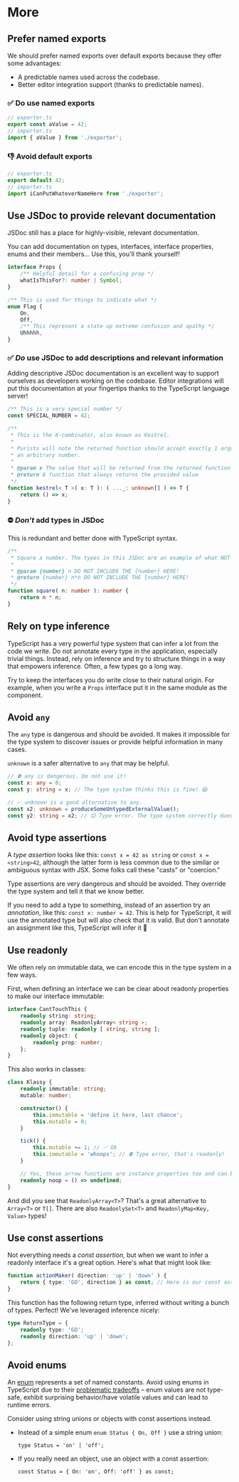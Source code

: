 # More

## Prefer named exports

We should prefer named exports over default exports because they offer some advantages:

-   A predictable names used across the codebase.
-   Better editor integration support (thanks to predictable names).

### ✅ **Do** use named exports

```ts
// exporter.ts
export const aValue = 42;
// importer.ts
import { aValue } from './exporter';
```

### 👎 **Avoid** default exports

```ts
// exporter.ts
export default 42;
// importer.ts
import iCanPutWhateverNameHere from './exporter';
```

## Use JSDoc to provide relevant documentation

JSDoc still has a place for highly-visible, relevant documentation.

You can add documentation on types, interfaces, interface properties, enums and their members… Use
this, you'll thank yourself!

```ts
interface Props {
	/** Helpful detail for a confusing prop */
	whatIsThisFor?: number | Symbol;
}

/** This is used for things to indicate what */
enum Flag {
	On,
	Off,
	/** This represent a state up extreme confusion and apathy */
	Uhhhhh,
}
```

### ✅ _Do_ use JSDoc to add descriptions and relevant information

Adding descriptive JSDoc documentation is an excellent way to support ourselves as developers
working on the codebase. Editor integrations will put this documentation at your fingertips thanks
to the TypeScript language server!

```ts
/** This is a very special number */
const SPECIAL_NUMBER = 42;

/**
 * This is the K-combinator, also known as Kestrel.
 *
 * Purists will note the returned function should accept exactly 1 argument but instead we accept
 * an arbitrary number.
 *
 * @param x The value that will be returned from the returned function
 * @return A function that always returns the provided value
 */
function kestrel< T >( x: T ): ( ..._: unknown[] ) => T {
	return () => x;
}
```

### ⛔️ _Don't_ add types in JSDoc

This is redundant and better done with TypeScript syntax.

```ts
/**
 * Square a number. The types in this JSDoc are an example of what NOT to do.
 *
 * @param {number} n DO NOT INCLUDE THE {number} HERE!
 * @return {number} n*n DO NOT INCLUDE THE {number} HERE!
 */
function square( n: number ): number {
	return n * n;
}
```

## Rely on type inference

TypeScript has a very powerful type system that can infer a lot from the code we write. Do not
annotate every type in the application, especially trivial things. Instead, rely on inference and
try to structure things in a way that empowers inference. Often, a few types go a long way.

Try to keep the interfaces you do write close to their natural origin. For example, when you write a
`Props` interface put it in the same module as the component.

## Avoid `any`

The `any` type is dangerous and should be avoided. It makes it impossible for the type system to
discover issues or provide helpful information in many cases.

`unknown` is a safer alternative to `any` that may be helpful.

```ts
// ⛔️ any is dangerous. Do not use it!
const x: any = 0;
const y: string = x; // The type system thinks this is fine! 😱

// ✅ unknown is a good alternative to any.
const x2: unknown = produceSomeUntypedExternalValue();
const y2: string = x2; // 😌 Type error. The type system correctly doesn't trust this to be a string.
```

## Avoid type assertions

A _type assertion_ looks like this: `const x = 42 as string` or `const x = <string>42`, although the
latter form is less common due to the similar or ambiguous syntax with JSX. Some folks call these
"casts" or "coercion."

Type assertions are very dangerous and should be avoided. They override the type system and tell it
that we know better.

If you need to add a type to something, instead of an assertion try an _annotation_, like this:
`const x: number = 42`. This is help for TypeScript, it will use the annotated type but will also
check that it is valid. But don't annotate an assignment like this, TypeScript will infer it 🙂

## Use readonly

We often rely on immutable data, we can encode this in the type system in a few ways.

First, when defining an interface we can be clear about readonly properties to make our interface
immutable:

```ts
interface CantTouchThis {
	readonly string: string;
	readonly array: ReadonlyArray< string >;
	readonly tuple: readonly [ string, string ];
	readonly object: {
		readonly prop: number;
	};
}
```

This also works in classes:

```ts
class Klassy {
	readonly immutable: string;
	mutable: number;

	constructor() {
		this.immutable = 'define it here, last chance';
		this.mutable = 0;
	}

	tick() {
		this.mutable += 1; // ✅ Ok
		this.immutable = 'whoops'; // ⛔️ Type error, that's readonly!
	}

	// Yes, these arrow functions are instance properties too and can be readonly 👀
	readonly noop = () => undefined;
}
```

And did you see that `ReadonlyArray<T>`? That's a great alternative to `Array<T>` or `T[]`. There
are also `ReadonlySet<T>` and `ReadonlyMap<Key, Value>` types!

## Use const assertions

Not everything needs a _const assertion,_ but when we want to infer a readonly interface it's a
great option. Here's what that might look like:

```ts
function actionMaker( direction: 'up' | 'down' ) {
	return { type: 'GO', direction } as const; // Here is our const assertion: `as const`
}
```

This function has the following return type, inferred without writing a bunch of types. Perfect!
We've leveraged inference nicely:

```ts
type ReturnType = {
	readonly type: 'GO';
	readonly direction: 'up' | 'down';
};
```

## Avoid enums

An [enum](https://www.typescriptlang.org/docs/handbook/enums.html) represents a set of named constants. Avoid using enums in TypeScript due to their [problematic tradeoffs](https://blog.logrocket.com/why-typescript-enums-suck/) – enum values are not type-safe, exhibit surprising behavior/have volatile values and can lead to runtime errors.

Consider using string unions or objects with const assertions instead.

-   Instead of a simple enum `enum Status { On, Off }` use a string union:

    `type Status = 'on' | 'off';`

-   If you really need an object, use an object with a const assertion:

    `const Status = { On: 'on', Off: 'off' } as const;`
